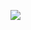 ![](https://2443844760-files.gitbook.io/~/files/v0/b/gitbook-legacy-files/o/spaces%2F-LcW8zGTCDz4g8CI2vAc%2Favatar.png?generation=1555335035536109&alt=media)
